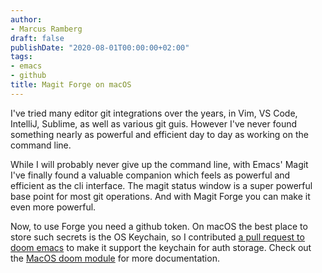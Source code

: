 ```yaml
---
author:
- Marcus Ramberg
draft: false
publishDate: "2020-08-01T00:00:00+02:00"
tags:
- emacs
- github
title: Magit Forge on macOS
---
```


I've tried many editor git integrations over the years, in Vim, VS Code, IntelliJ, Sublime, as well as various git guis.
However I've never found something nearly as powerful and efficient day to day as working on the command line.

While I will probably never give up the command line, with Emacs' Magit I've finally found a valuable companion which
feels as powerful and efficient as the cli interface. The magit status window is a super powerful base point for most
git operations. And with Magit Forge you can make it even more powerful.

Now, to use Forge you need a github token. On macOS the best place to store such secrets is the OS Keychain, so I
contributed [a pull request to doom emacs](https://github.com/hlissner/doom-emacs/pull/3311) to make it support the
keychain for auth storage. Check out the [MacOS doom
module](https://github.com/hlissner/doom-emacs/tree/develop/modules/tools/macos) for more documentation.
